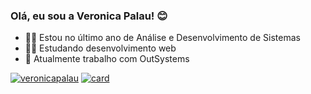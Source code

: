 ### Olá, eu sou a Veronica Palau! 😊

- 👩‍🎓 Estou no último ano de Análise e Desenvolvimento de Sistemas
- 👩‍💻 Estudando desenvolvimento web
- 🚀 Atualmente trabalho com OutSystems 

[![veronicapalau](https://github-readme-stats.vercel.app/api/top-langs/?username=veronicapalau&hide=html&layout=compact=true&theme=onedark)](https://github.com/anuraghazra/github-readme-stats)
[![card](https://github-readme-stats.vercel.app/api?username=veronicapalau&theme=onedark&show_icons=true)](https://github.com/anuraghazra/github-readme-stats)
